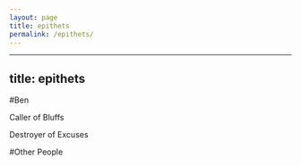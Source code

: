 ```yaml
---
layout: page
title: epithets
permalink: /epithets/
---
```

---
title: epithets
---

#Ben

Caller of Bluffs

Destroyer of Excuses

#Other People